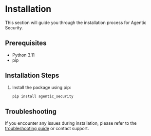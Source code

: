 # Installation

This section will guide you through the installation process for Agentic Security.

## Prerequisites

- Python 3.11
- pip

## Installation Steps

1. Install the package using pip:
   ```bash
   pip install agentic_security
   ```

## Troubleshooting

If you encounter any issues during installation, please refer to the [troubleshooting guide](#) or contact support.
